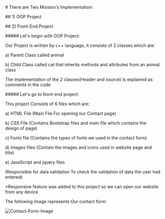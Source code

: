 \# There are Two Mission's Implementation:



\## 1) OOP Project



\## 2) Front-End Project



\##### Let's begin with OOP Project:



Our Project is written by c++ language, it consists of 2 classes which are:



 a) Parent Class called animal 



 b) Child Class called cat that inherits methods and attributes from an animal class



   The implementation of the 2 classes(Header and source) is explained as comments in the code



\##### Let's go to front-end project:



This project Consists of 6 files which are:



a) HTML File (Main File For opening our Contact page)



b) CSS File (Contains Bootstrap files and main file which contains the design of page)



c) Fonts file (Contains the types of fonts we used in the contact form)



d) Images files (Contain the images and icons used in website page and title)



e) JavaScript and jquery files 



  (Responsible for data validation To check the validation of data the user had entered)



*Responsive feature was added to this project so we can open our website from any device



The following image represents Our contact form:

![Contact-Form-Image](D:\asurt-mission\Contact-Form-Image.png)
